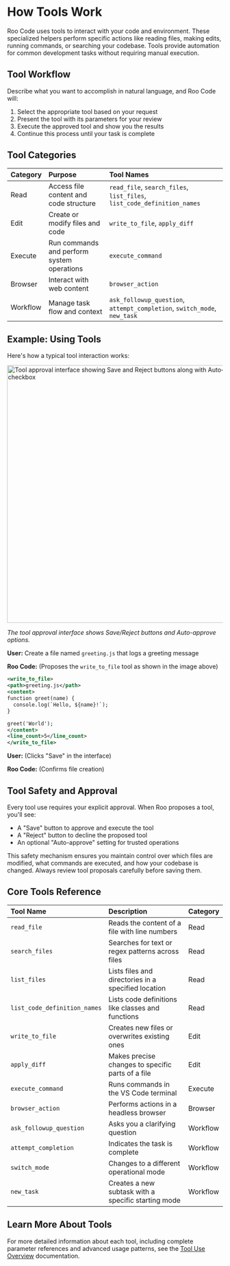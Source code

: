 # How Tools Work

Roo Code uses tools to interact with your code and environment. These specialized helpers perform specific actions like reading files, making edits, running commands, or searching your codebase. Tools provide automation for common development tasks without requiring manual execution.

## Tool Workflow

Describe what you want to accomplish in natural language, and Roo Code will:

1. Select the appropriate tool based on your request
2. Present the tool with its parameters for your review
3. Execute the approved tool and show you the results
4. Continue this process until your task is complete

## Tool Categories

| Category | Purpose | Tool Names |
| :------- | :------ | :--------- |
| Read | Access file content and code structure | `read_file`, `search_files`, `list_files`, `list_code_definition_names` |
| Edit | Create or modify files and code | `write_to_file`, `apply_diff` |
| Execute | Run commands and perform system operations | `execute_command` |
| Browser | Interact with web content | `browser_action` |
| Workflow | Manage task flow and context | `ask_followup_question`, `attempt_completion`, `switch_mode`, `new_task` |

## Example: Using Tools

Here's how a typical tool interaction works:

<img src="/img/how-tools-work/how-tools-work.png" alt="Tool approval interface showing Save and Reject buttons along with Auto-approve checkbox" width="600" />

*The tool approval interface shows Save/Reject buttons and Auto-approve options.*

**User:** Create a file named `greeting.js` that logs a greeting message

**Roo Code:** (Proposes the `write_to_file` tool as shown in the image above)
```xml
<write_to_file>
<path>greeting.js</path>
<content>
function greet(name) {
  console.log(`Hello, ${name}!`);
}

greet('World');
</content>
<line_count>5</line_count>
</write_to_file>
```

**User:** (Clicks "Save" in the interface)

**Roo Code:** (Confirms file creation)

## Tool Safety and Approval


Every tool use requires your explicit approval. When Roo proposes a tool, you'll see:

* A "Save" button to approve and execute the tool
* A "Reject" button to decline the proposed tool
* An optional "Auto-approve" setting for trusted operations

This safety mechanism ensures you maintain control over which files are modified, what commands are executed, and how your codebase is changed. Always review tool proposals carefully before saving them.

## Core Tools Reference

| Tool Name | Description | Category |
| :-------- | :---------- | :------- |
| `read_file` | Reads the content of a file with line numbers | Read |
| `search_files` | Searches for text or regex patterns across files | Read |
| `list_files` | Lists files and directories in a specified location | Read |
| `list_code_definition_names` | Lists code definitions like classes and functions | Read |
| `write_to_file` | Creates new files or overwrites existing ones | Edit |
| `apply_diff` | Makes precise changes to specific parts of a file | Edit |
| `execute_command` | Runs commands in the VS Code terminal | Execute |
| `browser_action` | Performs actions in a headless browser | Browser |
| `ask_followup_question` | Asks you a clarifying question | Workflow |
| `attempt_completion` | Indicates the task is complete | Workflow |
| `switch_mode` | Changes to a different operational mode | Workflow |
| `new_task` | Creates a new subtask with a specific starting mode | Workflow |

## Learn More About Tools

For more detailed information about each tool, including complete parameter references and advanced usage patterns, see the [Tool Use Overview](/advanced-usage/available-tools/tool-use-overview) documentation.

